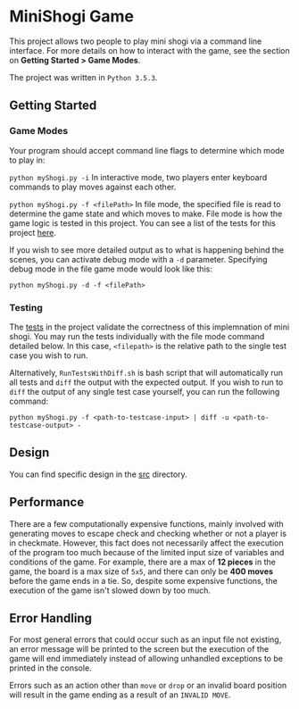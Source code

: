 # MiniShogi Game

This project allows two people to play mini shogi via a command line interface. For more details on how to interact with the game, see the section on **Getting Started > Game Modes**. 

The project was written in `Python 3.5.3`.

## Getting Started

### Game Modes

Your program should accept command line flags to determine which mode to play in:

``` python myShogi.py -i ```
In interactive mode, two players enter keyboard commands to play moves against each other.

```python myShogi.py -f <filePath>```
In file mode, the specified file is read to determine the game state and which moves to make. File mode is how the game logic is tested in this project. You can see a list of the tests for this project [here](Tests/).

If you wish to see more detailed output as to what is happening behind the scenes, you can activate debug mode with a `-d` parameter. Specifying debug mode in the file game mode would look like this:

```python myShogi.py -d -f <filePath>```

### Testing

The [tests](Tests/) in the project validate the correctness of this implemnation of mini shogi. You may run the tests individually with the file mode command detailed below. In this case, ```<filepath>``` is the relative path to the single test case you wish to run.

Alternatively, `RunTestsWithDiff.sh` is bash script that will automatically run all tests and `diff` the output with the expected output. If you wish to run to `diff` the output of any single test case yourself, you can run the following command:

```python myShogi.py -f <path-to-testcase-input> | diff -u <path-to-testcase-output> -```


## Design
You can find specific design in the [src](src/) directory.

## Performance
There are a few computationally expensive functions, mainly involved with generating moves to escape check and checking whether or not a player is in checkmate. However, this fact does not necessarily affect the execution of the program too much because of the limited input size of variables and conditions of the game. For example, there are a max of **12 pieces** in the game, the board is a max size of `5x5`, and there can only be **400 moves** before the game ends in a tie. So, despite some expensive functions, the execution of the game isn't slowed down by too much.

## Error Handling
For most general errors that could occur such as an input file not existing, an error message will be printed to the screen but the execution of the game will end immediately instead of allowing unhandled exceptions to be printed in the console.

Errors such as an action other than `move` or `drop` or an invalid board position will result in the game ending as a result of an `INVALID MOVE`.